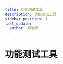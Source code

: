 ```yaml
---
title: 功能测试工具
description: 功能测试工具
sidebar_position: 1
last_update:
  author: 郑学贤
---
```


# 功能测试工具


